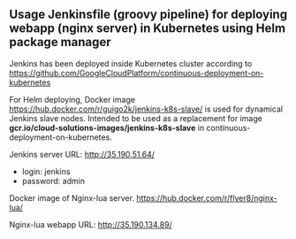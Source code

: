 ## Usage Jenkinsfile (groovy pipeline) for deploying webapp (nginx server) in Kubernetes using Helm package manager

Jenkins has been deployed inside Kubernetes cluster according to https://github.com/GoogleCloudPlatform/continuous-deployment-on-kubernetes

For Helm deploying, Docker image https://hub.docker.com/r/guigo2k/jenkins-k8s-slave/ is used for dynamical Jenkins slave nodes.
Intended to be used as a replacement for image **gcr.io/cloud-solutions-images/jenkins-k8s-slave** in continuous-deployment-on-kubernetes.

Jenkins server URL: http://35.190.51.64/
- login: jenkins
- password: admin

Docker image of Nginx-lua server.
https://hub.docker.com/r/flyer8/nginx-lua/

Nginx-lua webapp URL: http://35.190.134.89/
